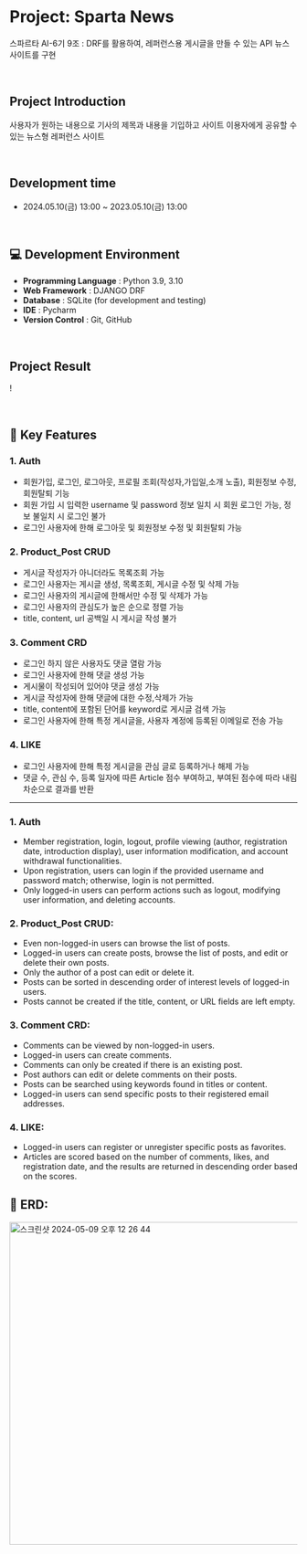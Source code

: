 # Project: Sparta News
스파르타 AI-6기 9조 : DRF를 활용하여, 레퍼런스용 게시글을 만들 수 있는 API 뉴스 사이트를 구현

<br>

## Project Introduction
사용자가 원하는 내용으로 기사의 제목과 내용을 기입하고 사이트 이용자에게 공유할 수 있는 뉴스형 레퍼런스 사이트

<br>

## Development time
- 2024.05.10(금) 13:00 ~ 2023.05.10(금) 13:00


<br>

## 💻 Development Environment
- **Programming Language** : Python 3.9, 3.10
- **Web Framework** : DJANGO DRF
- **Database** : SQLite (for development and testing)
- **IDE** : Pycharm
- **Version Control** : Git, GitHub
  
<br>

## Project Result

!

<br>


## 📌 Key Features

### 1. Auth
   - 회원가입, 로그인, 로그아웃, 프로필 조회(작성자,가입일,소개 노출), 회원정보 수정, 회원탈퇴 기능
   - 회원 가입 시 입력한 username 및 password 정보 일치 시 회원 로그인 가능, 정보 불일치 시 로그인 불가
   - 로그인 사용자에 한해 로그아웃 및 회원정보 수정 및 회원탈퇴 가능


### 2. Product_Post CRUD
  - 게시글 작성자가 아니더라도 목록조회 가능 
  - 로그인 사용자는 게시글 생성, 목록조회, 게시글 수정 및 삭제 가능
  - 로그인 사용자의 게시글에 한해서만 수정 및 삭제가 가능
  - 로그인 사용자의 관심도가 높은 순으로 정렬 가능
  - title, content, url 공백일 시 게시글 작성 불가


### 3. Comment CRD
   - 로그인 하지 않은 사용자도 댓글 열람 가능
   - 로그인 사용자에 한해 댓글 생성 가능
   - 게시물이 작성되어 있어야 댓글 생성 가능
   - 게시글 작성자에 한해 댓글에 대한 수정,삭제가 가능
   - title, content에 포함된 단어를 keyword로 게시글 검색 가능
   - 로그인 사용자에 한해 특정 게시글을, 사용자 계정에 등록된 이메일로 전송 가능
     
     
### 4. LIKE
   - 로그인 사용자에 한해 특정 게시글을 관심 글로 등록하거나 해제 가능
   - 댓글 수, 관심 수, 등록 일자에 따른 Article 점수 부여하고, 부여된 점수에 따라 내림차순으로 결과를 반환
 
     

<hr>



### 1. Auth
  - Member registration, login, logout, profile viewing (author, registration date, introduction display),
    user information modification, and account withdrawal functionalities.
  - Upon registration, users can login if the provided username and password match; otherwise, login is not permitted.
  - Only logged-in users can perform actions such as logout, modifying user information, and deleting accounts.


### 2. Product_Post CRUD:
  - Even non-logged-in users can browse the list of posts.
  - Logged-in users can create posts, browse the list of posts, and edit or delete their own posts.
  - Only the author of a post can edit or delete it.
  - Posts can be sorted in descending order of interest levels of logged-in users.
  - Posts cannot be created if the title, content, or URL fields are left empty.


### 3. Comment CRD:
  - Comments can be viewed by non-logged-in users.
  - Logged-in users can create comments.
  - Comments can only be created if there is an existing post.
  - Post authors can edit or delete comments on their posts.
  - Posts can be searched using keywords found in titles or content.
  - Logged-in users can send specific posts to their registered email addresses.


### 4. LIKE:
  - Logged-in users can register or unregister specific posts as favorites.
  - Articles are scored based on the number of comments, likes,
    and registration date, and the results are returned in descending order based on the scores.

     

## 📄 ERD:
<img width="565" alt="스크린샷 2024-05-09 오후 12 26 44" src="https://github.com/luna-negra/sparta_news_group_9/assets/161671057/574742da-e0e9-49f9-a40e-a3735b68bd6f">



